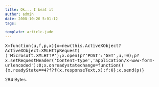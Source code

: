 ```yaml
---
title: Ok... I beat it
author: admin
date: 2008-10-20 5:01:12
tags: 

template: article.jade
---
```


<tt>X=function(u,f,p,x){x=new(this.ActiveXObject?ActiveXObject:XMLHttpRequest)('Microsoft.XMLHTTP');x.open(p?'POST':'GET',u,!0);p?x.setRequestHeader('Content-type','application/x-www-form-urlencoded'):0;x.onreadystatechange=function(){x.readyState==4?f?f(x.responseText,x):f:0};x.send(p)}</tt>

284 Bytes.
